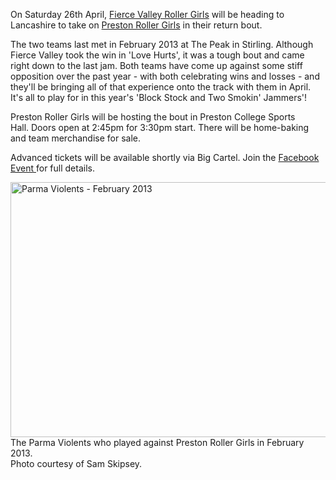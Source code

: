 <html><body><p>On Saturday 26th April, <a title="Fierce Valley Roller Girls on Facebook" href="https://www.facebook.com/FierceValleyRG" target="_blank">Fierce Valley Roller Girls</a> will be heading to Lancashire to take on <a title="Preston Roller Girls on Facebook" href="https://www.facebook.com/prestonrollers" target="_blank">Preston Roller Girls</a> in their return bout.

The two teams last met in February 2013 at The Peak in Stirling. Although Fierce Valley took the win in 'Love Hurts', it was a tough bout and came right down to the last jam. Both teams have come up against some stiff opposition over the past year - with both celebrating wins and losses - and they'll be bringing all of that experience onto the track with them in April. It's all to play for in this year's 'Block Stock and Two Smokin' Jammers'!

Preston Roller Girls will be hosting the bout in Preston College Sports Hall. Doors open at 2:45pm for 3:30pm start. There will be home-baking and team merchandise for sale.

Advanced tickets will be available shortly via Big Cartel. Join the <a href="https://www.facebook.com/events/623798847687043/?ref=5" target="_blank">Facebook Event </a>for full details.

<a href="http://www.scottishrollerderbyblog.com/2014/02/859773_924515748094_1841628041_o.jpg"><img class="size-full wp-image-3310" alt="Parma Violents - February 2013" src="http://www.scottishrollerderbyblog.com/2014/02/859773_924515748094_1841628041_o.jpg" width="614" height="408"></a> The Parma Violents who played against Preston Roller Girls in February 2013.<br>Photo courtesy of Sam Skipsey.</p></body></html>
